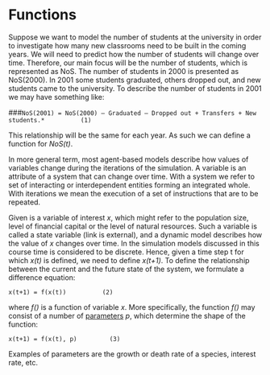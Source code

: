 # Functions
Suppose we want to model the number of students at the university in order to investigate how many new classrooms need to be built in the coming years. We will need to predict how the number of students will change over time. Therefore, our main focus will be the number of students, which is represented as NoS. The number of students in 2000 is presented as NoS(2000). In 2001 some students graduated, others dropped out, and new students came to the university. To describe the number of students in 2001 we may have something like:

###`NoS(2001) = NoS(2000) – Graduated – Dropped out + Transfers + New students.*          (1)`

This relationship will be the same for each year. As such we can define a function for *NoS(t)*.

In more general term, most agent-based models describe how values of variables change during the iterations of the simulation. A variable is an attribute of a system that can change over time. With a system we refer to set of interacting or interdependent entities forming an integrated whole. With iterations we mean the execution of a set of instructions that are to be repeated.

Given is a variable of interest *x*, which might refer to the population size, level of financial capital or the level of natural resources. Such a variable is called a state variable (link is external), and a dynamic model describes how the value of *x* changes over time. In the simulation models discussed in this course time is considered to be discrete. Hence, given a time step t for which *x(t)* is defined, we need to define *x(t+1)*. To define the relationship between the current and the future state of the system, we formulate a difference equation:

`x(t+1) = f(x(t))          (2)`

where *f()* is a function of variable *x*. More specifically, the function *f()* may consist of a number of [parameters](http://en.wikipedia.org/wiki/Parameter) *p*, which determine the shape of the function:

`x(t+1) = f(x(t), p)         (3)`

Examples of parameters are the growth or death rate of a species, interest rate, etc.

